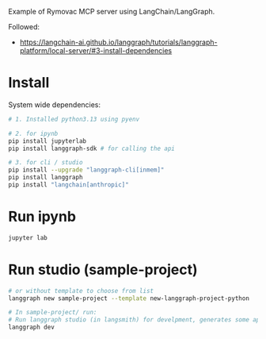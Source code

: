 Example of Rymovac MCP server using LangChain/LangGraph.

Followed:
- https://langchain-ai.github.io/langgraph/tutorials/langgraph-platform/local-server/#3-install-dependencies

# Install

System wide dependencies:
```sh
# 1. Installed python3.13 using pyenv

# 2. for ipynb
pip install jupyterlab
pip install langgraph-sdk # for calling the api

# 3. for cli / studio
pip install --upgrade "langgraph-cli[inmem]"
pip install langgraph
pip install "langchain[anthropic]"
```

# Run ipynb
```sh
jupyter lab
```

# Run studio (sample-project)
```sh
# or without template to choose from list
langgraph new sample-project --template new-langgraph-project-python

# In sample-project/ run:
# Run langgraph studio (in langsmith) for develpment, generates some api (langgraph server?)
langgraph dev
```
